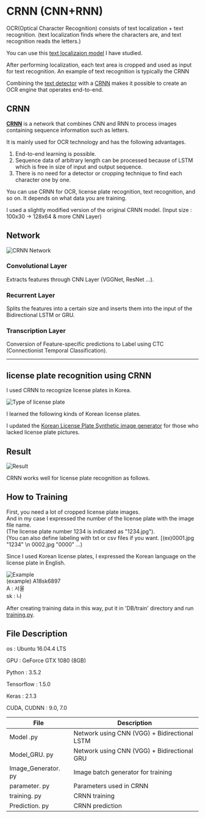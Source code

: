 # CRNN (CNN+RNN) 

OCR(Optical Character Recognition) consists of text localization + text recognition.
(text localization finds where the characters are, and text recognition reads the letters.)

You can use this [text localizaion model](https://github.com/qjadud1994/OCR_Detector) I have studied.

After performing localization, each text area is cropped and used as input for text recognition.
An example of text recognition is typically the CRNN

Combining the [text detector](https://github.com/qjadud1994/OCR_Detector) with a [CRNN](https://github.com/qjadud1994/CRNN-Keras) makes it possible to create an OCR engine that operates end-to-end.

## CRNN

**[CRNN](https://arxiv.org/pdf/1507.05717.pdf)** is a network that combines CNN and RNN to process images containing sequence information such as letters.

It is mainly used for OCR technology and has the following advantages.
1. End-to-end learning is possible.
2. Sequence data of arbitrary length can be processed because of LSTM which is free in size of input and output sequence.
3. There is no need for a detector or cropping technique to find each character one by one.

You can use CRNN for OCR, license plate recognition, text recognition, and so on. 
It depends on what data you are training.

I used a slightly modified version of the original CRNN model.
(Input size : 100x30 -> 128x64 & more CNN Layer)

## Network

![CRNN Network](https://github.com/qjadud1994/CRNN-Keras/blob/master/photo/Network.jpg)

### Convolutional Layer
Extracts features through CNN Layer (VGGNet, ResNet ...).

### Recurrent Layer
Splits the features into a certain size and inserts them into the input of the Bidirectional LSTM or GRU.

### Transcription Layer

Conversion of Feature-specific predictions to Label using CTC (Connectionist Temporal Classification).

- - -

## license plate recognition using CRNN

I used CRNN to recognize license plates in Korea.

![Type of license plate](https://github.com/qjadud1994/CRNN-Keras/blob/master/photo/license%20plate.jpg)

I learned the following kinds of Korean license plates.

I updated the [Korean License Plate Synthetic image generator](https://github.com/qjadud1994/Korean-license-plate-Generator.git) for those who lacked license plate pictures.


## Result
![Result](https://github.com/qjadud1994/CRNN-Keras/blob/master/photo/result.jpg)

CRNN works well for license plate recognition as follows.


## How to Training

First, you need a lot of cropped license plate images. <br/>
And in my case I expressed the number of the license plate with the image file name. <br/>
(The license plate number 1234 is indicated as "1234.jpg"). <br/>
(You can also define labeling with txt or csv files if you want. [(ex)0001.jpg "1234" \n 0002.jpg "0000" ...)

Since I used Korean license plates, I expressed the Korean language on the license plate in English.

![Example](https://github.com/qjadud1994/CRNN-Keras/blob/master/DB/train/A18sk6897.jpg)
<br/>
(example) A18sk6897 <br/>
A : 서울 <br/>
sk : 나 <br/>

After creating training data in this way, put it in 'DB/train' directory and run [training.py](https://github.com/qjadud1994/CRNN-Keras/blob/master/training.py).

## File Description

os : Ubuntu 16.04.4 LTS

GPU : GeForce GTX 1080 (8GB)

Python : 3.5.2

Tensorflow : 1.5.0

Keras : 2.1.3

CUDA, CUDNN : 9.0, 7.0

|       File         |Description                                       |
|--------------------|--------------------------------------------------|
|Model .py           |Network using CNN (VGG) + Bidirectional LSTM      |
|Model_GRU. py       |Network using CNN (VGG) + Bidirectional GRU       |
|Image_Generator. py |Image batch generator for training                |
|parameter. py       |Parameters used in CRNN                           |
|training. py        |CRNN training                                     |
|Prediction. py      |CRNN prediction                                   |
